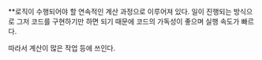 **로직이 수행되어야 할 연속적인 계산 과정으로 이루어져 있다.
일이 진행되는 방식으로 그저 코드를 구현하기만 하면 되기 때문에 코드의 가독성이 좋으며 실행 속도가 빠르다.

따라서 계산이 많은 작업 등에 쓰인다.